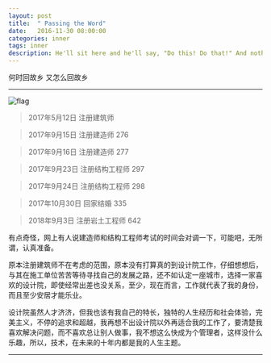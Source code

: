 ```yaml
---
layout: post
title:  " Passing the Word"
date:   2016-11-30 08:00:00
categories: inner
tags: inner
description: He'll sit here and he'll say, "Do this! Do that!" And nothing will happen.
---
```


<span class="post__tag">何时回故乡</span>
<span class="post__tag--blue">又怎么回故乡</span>

------


![flag]({{site.imgurl}}/books/Huilaojiajiehun_zpsme8yeut1.png)

> 2017年5月12日 注册建筑师

> 2017年9月15日 注册建造师 276

> 2017年9月16日 注册建造师 277

> 2017年9月23日 注册结构工程师 297

> 2017年9月24日 注册结构工程师 298

> 2017年10月30日 回家结婚 335

> 2018年9月3日 注册岩土工程师 642


有点奇怪，网上有人说建造师和结构工程师考试的时间会对调一下，可能吧，无所谓，认真准备。

原本注册建筑师不在考虑的范围，原本没有打算真的到设计院工作，仔细想想后，与其在施工单位苦苦等待寻找自己的发展之路，还不如认定一座城市，选择一家喜欢的设计院，即使经常出差也没关系，至少，现在而言，工作就代表了我的身份，而且至少安居才能乐业。

设计院虽然人才济济，但我也该有我自己的特长，独特的人生经历和社会体验，完美主义，不停的追求和超越，我再想不出设计院以外再适合我的工作了，要清楚我喜欢解决问题，而不喜欢总让别人做事，我不想这么快成为个管理者，这样没什么乐趣，所以，技术，在未来的十年内都是我的人生主题。

-------
